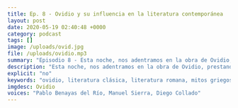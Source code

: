 ```yaml
---
title: Ep. 8 - Ovidio y su influencia en la literatura contemporánea
layout: post
date: 2020-05-19 02:40:48 +0000
category: podcast
tags: []
image: /uploads/ovid.jpg
file: /uploads/ovidio.mp3
summary: "Episodio 8 - Esta noche, nos adentramos en la obra de Ovidio, prestando especial atención a su influencia en la literatura de Occidente hasta nuestros días."
description: "Esta noche, nos adentramos en la obra de Ovidio, prestando especial atención a su influencia en la literatura de Occidente hasta nuestros días. Hablaremos de su "Ars Amandi", de sus Metamorfosis, los Fastos, Tristes y demás obras de Ovidio. Contaremos con la presencia de Manuel Sierra, estudiante de filología clásica en la Universidad Complutense de Madrid y ex-alumno de la Academia "Vivarium Novum"."
explicit: "no"
keywords: "ovidio, literatura clásica, literatura romana, mitos griegos"
imgdesc: Ovidio
voices: "Pablo Benayas del Río, Manuel Sierra, Diego Collado"
---
```

